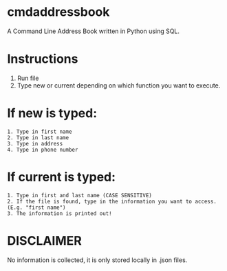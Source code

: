 # cmdaddressbook
A Command Line Address Book written in Python using SQL.

# Instructions
1. Run file
2. Type new or current depending on which function you want to execute.

  # If new is typed:
    1. Type in first name
    2. Type in last name
    3. Type in address
    4. Type in phone number

  # If current is typed:
    1. Type in first and last name (CASE SENSITIVE)
    2. If the file is found, type in the information you want to access. (E.g. "first name")
    3. The information is printed out!

# DISCLAIMER
No information is collected, it is only stored locally in .json files. 
